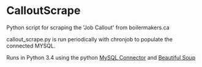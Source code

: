 # CalloutScrape
Python script for scraping the 'Job Callout' from boilermakers.ca

callout_scrape.py is run periodically with chronjob to populate the connected MYSQL.

Runs in Python 3.4 using the python [MySQL Connector](https://dev.mysql.com/doc/connector-python/en/connector-python-installation.html) and [Beautiful Soup](https://github.com/JinnLynn/beautifulsoup)
